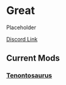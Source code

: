 # Great

Placeholder

[Discord Link](#)

## Current Mods

### [Tenontosaurus](./Path-of-Titans-GTenontosaurus)

